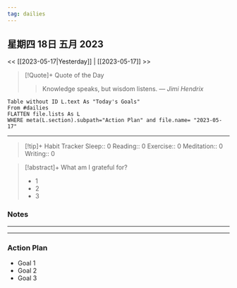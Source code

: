 ```yaml
---
tag: dailies
---
```

## 星期四 18日 五月 2023
<< [[2023-05-17|Yesterday]] | [[2023-05-17]] >>
> [!Quote]+ Quote of the Day
> > Knowledge speaks, but wisdom listens.
> — <cite>Jimi Hendrix</cite>


```dataview
Table without ID L.text As "Today's Goals"
From #dailies 
FLATTEN file.lists As L
WHERE meta(L.section).subpath="Action Plan" and file.name= "2023-05-17"
```
---


> [!tip]+ Habit Tracker
> Sleep:: 0
> Reading:: 0
> Exercise:: 0
> Meditation:: 0
> Writing:: 0


> [!abstract]+ What am I grateful for?
> - 1
> - 2
> - 3

### Notes

---
---
### Action Plan
- Goal 1
- Goal 2
- Goal 3
